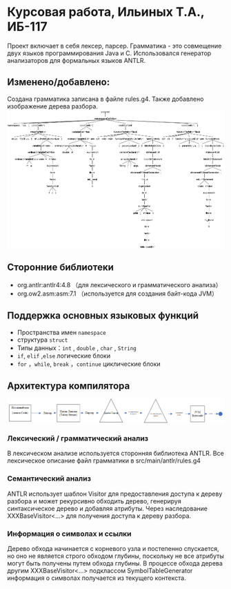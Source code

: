 # Курсовая работа, Ильиных Т.А., ИБ-117
Проект включает в себя лексер, парсер. Грамматика - это совмещение двух языков программирования Java и C.  Использовался генератор анализаторов для формальных языков ANTLR.

## Изменено/добавлено:
Создана грамматика записана в файле rules.g4. Также добавлено изображение дерева разбора.
![Изменено/добавлено:](image/antlr4_parse_tree.png)
## Сторонние библиотеки

* org.antlr:antlr4:4.8 （для лексического и грамматического анализа）
* org.ow2.asm:asm:7.1 （используется для создания байт-кода JVM）

## Поддержка основных языковых функций

* Пространства имен `namespace`
* структура `struct`
* Типы данных：`int` , `double` , `char` , `String`
* `if`, `elif` ,`else` логические блоки
* `for` ，`while`, `break` ，`continue` циклические блоки

## Архитектура компилятора

![Архитектура компилятора](image/Shema1.png)

### Лексический / грамматический анализ

В лексическом анализе используется сторонняя библиотека ANTLR. Все лексическое описание файл грамматики в src/main/antlr/rules.g4

### Семантический анализ

ANTLR использует шаблон Visitor для предоставления доступа к дереву разбора и может рекурсивно обходить дерево, генерируя синтаксическое дерево и добавляя атрибуты.
Через наследование XXXBaseVisitor<...> для получения доступа к дереву разбора.

### Информация о символах и ссылки

Дерево обхода начинается с корневого узла и постепенно спускается, но оно не является строго обходом глубины, поскольку не все атрибуты могут быть получены путем обхода глубины. В процессе обхода дерева другим XXXBaseVisitor<...> подклассом SymbolTableGenerator информация о символах получается из текущего контекста.



